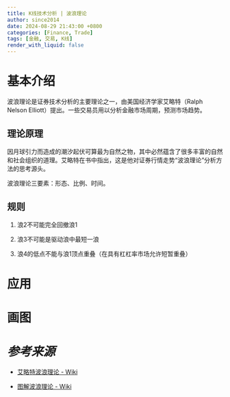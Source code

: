```yaml
---
title: K线技术分析 | 波浪理论
author: since2014
date: 2024-08-29 21:43:00 +0800
categories: [Finance, Trade]
tags: [金融, 交易, K线]
render_with_liquid: false
---
```


# 基本介绍

波浪理论是证券技术分析的主要理论之一，由美国经济学家艾略特（Ralph Nelson Elliott）提出。一些交易员用以分析金融市场周期，预测市场趋势。

## 理论原理

因月球引力而造成的潮汐起伏可算最为自然之物，其中必然蕴含了很多丰富的自然和社会组织的道理。艾略特在书中指出，这是他对证券行情走势“波浪理论”分析方法的思考源头。

波浪理论三要素：形态、比例、时间。

## 规则

1. 浪2不可能完全回撤浪1

2. 浪3不可能是驱动浪中最短一浪

3. 浪4的低点不能与浪1顶点重叠（在具有杠杠率市场允许短暂重叠）


# 应用



# 画图



# *参考来源*

+ [艾略特波浪理论 - Wiki](https://zh.wikipedia.org/wiki/%E8%89%BE%E7%95%A5%E7%89%B9%E6%B3%A2%E6%B5%AA%E7%90%86%E8%AE%BA)

+ [图解波浪理论 - Wiki](https://xqdoc.imedao.com/156653a61f3289c3feb641d4.pdf)

